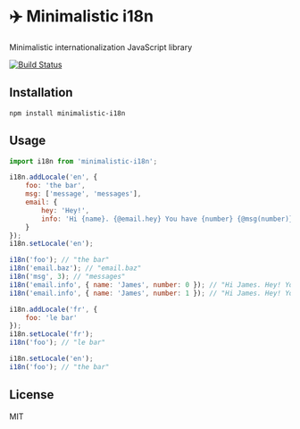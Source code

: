 # :airplane: Minimalistic i18n

Minimalistic internationalization JavaScript library

[![Build Status](https://travis-ci.org/jordanfrancis/minimalistic-i18n.svg?branch=master)](https://travis-ci.org/jordanfrancis/minimalistic-i18n)

## Installation

```shell
npm install minimalistic-i18n
```

## Usage

```js
import i18n from 'minimalistic-i18n';

i18n.addLocale('en', {
    foo: 'the bar',
    msg: ['message', 'messages'],
    email: {
        hey: 'Hey!',
        info: 'Hi {name}. {@email.hey} You have {number} {@msg(number)}.'
    }
});
i18n.setLocale('en');

i18n('foo'); // "the bar"
i18n('email.baz'); // "email.baz"
i18n('msg', 3); // "messages"
i18n('email.info', { name: 'James', number: 0 }); // "Hi James. Hey! You have 0 messages."
i18n('email.info', { name: 'James', number: 1 }); // "Hi James. Hey! You have 1 message."

i18n.addLocale('fr', {
    foo: 'le bar'
});
i18n.setLocale('fr');
i18n('foo'); // "le bar"

i18n.setLocale('en');
i18n('foo'); // "the bar"
```

## License

MIT
